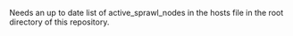 Needs an up to date list of active_sprawl_nodes in the hosts file in the root directory of this repository.
